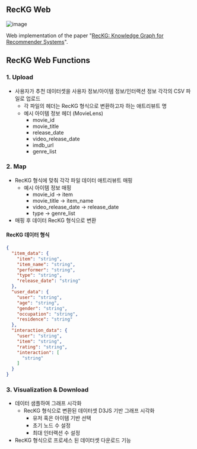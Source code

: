 ## RecKG Web
![image](https://github.com/user-attachments/assets/77a650fa-c4ab-44b9-9b2f-e8faa64ba45f)

Web implementation of the paper "[RecKG: Knowledge Graph for Recommender Systems](https://dl.acm.org/doi/10.1145/3605098.3636009)". 

## RecKG Web Functions

### 1. Upload

- 사용자가 추천 데이터셋을 사용자 정보/아이템 정보/인터랙션 정보 각각의 CSV 파일로 업로드
	- 각 파일의 헤더는 RecKG 형식으로 변환하고자 하는 애트리뷰트 명
	- 예시 아이템 정보 헤더 (MovieLens)
		- movie_id
		- movie_title 
		- release_date 
		- video_release_date 
		- imdb_url 
		- genre_list 

### 2. Map

- RecKG 형식에 맞춰 각각 파일 데이터 애트리뷰트 매핑
	- 예시 아이템 정보 매핑 
		- movie_id -> item
		- movie_title -> item_name 
		- video_release_date -> release_date 
		- type -> genre_list 
- 매핑 후 데이터 RecKG 형식으로 변환 

#### RecKG 데이터 형식 

```json
{
  "item_data": {
    "item": "string",
    "item_name": "string",
    "performer": "string",
    "type": "string",
    "release_date": "string"
  },
  "user_data": {
    "user": "string",
    "age": "string",
    "gender": "string",
    "occupation": "string",
    "residence": "string"
  },
  "interaction_data": {
    "user": "string",
    "item": "string",
    "rating": "string",
    "interaction": [
      "string"
    ]
  }
}
```

### 3. Visualization & Download 

- 데이터 샘플하여 그래프 시각화 
	- RecKG 형식으로 변환된 데이터셋 D3JS 기반 그래프 시각화 
		- 유저 혹은 아이템 기반 선택
		- 초기 노드 수 설정
		- 최대 인터랙션 수 설정 
- RecKG 형식으로 프로세스 된 데이터셋 다운로드 기능
